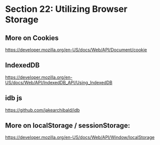 # Section 22: Utilizing Browser Storage

## More on Cookies

https://developer.mozilla.org/en-US/docs/Web/API/Document/cookie

## IndexedDB

https://developer.mozilla.org/en-US/docs/Web/API/IndexedDB_API/Using_IndexedDB

## idb js

https://github.com/jakearchibald/idb

## More on localStorage / sessionStorage:

https://developer.mozilla.org/en-US/docs/Web/API/Window/localStorage
